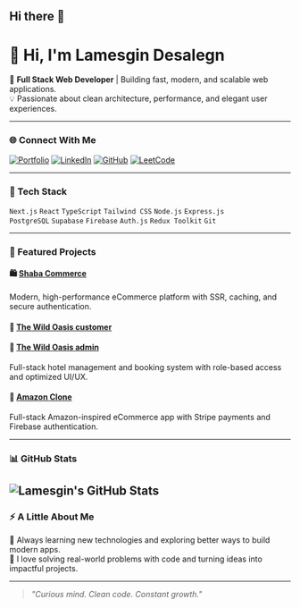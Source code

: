 ## Hi there 👋

<!--
**Lame-desu/Lame-desu** is a ✨ _special_ ✨ repository because its `README.md` (this file) appears on your GitHub profile.

Here are some ideas to get you started:

- 🔭 I’m currently working on ...
- 🌱 I’m currently learning ...
- 👯 I’m looking to collaborate on ...
- 🤔 I’m looking for help with ...
- 💬 Ask me about ...
- 📫 How to reach me: ...
- 😄 Pronouns: ...
- ⚡ Fun fact: ...
-->

# 👋 Hi, I'm Lamesgin Desalegn

🚀 **Full Stack Web Developer** | Building fast, modern, and scalable web applications.  
💡 Passionate about clean architecture, performance, and elegant user experiences.  

---

### 🌐 Connect With Me

[![Portfolio](https://img.shields.io/badge/Portfolio-Visit-blue?style=for-the-badge&logo=vercel)](https://lamesgin-desalegn-portfolio.vercel.app)
[![LinkedIn](https://img.shields.io/badge/LinkedIn-Connect-blue?style=for-the-badge&logo=linkedin)](https://www.linkedin.com/in/lamesgin-desalegn)
[![GitHub](https://img.shields.io/badge/GitHub-Follow-black?style=for-the-badge&logo=github)](https://github.com/Lame-desu)
[![LeetCode](https://img.shields.io/badge/LeetCode-Profile-orange?style=for-the-badge&logo=leetcode)](https://leetcode.com/u/lamesgin)

---

### 🧠 Tech Stack

`Next.js` `React` `TypeScript` `Tailwind CSS` `Node.js` `Express.js`  
`PostgreSQL` `Supabase` `Firebase` `Auth.js` `Redux Toolkit` `Git`

---

### 🌟 Featured Projects

#### 🛍 [Shaba Commerce](https://shaba-commerce.vercel.app)
Modern, high-performance eCommerce platform with SSR, caching, and secure authentication.

#### 🏨 [The Wild Oasis customer](https://the-wild-oasis-website-flax-two.vercel.app)
#### 🏨 [The Wild Oasis admin](https://the-wild-oasis-back.vercel.app)
Full-stack hotel management and booking system with role-based access and optimized UI/UX.

#### 🛒 [Amazon Clone](https://amazone-frontend-deploy.vercel.app)
Full-stack Amazon-inspired eCommerce app with Stripe payments and Firebase authentication.

---

### 📊 GitHub Stats

![Lamesgin's GitHub Stats](https://github-readme-stats.vercel.app/api?username=Lame-desu&show_icons=true&theme=tokyonight&hide_border=true)
---

### ⚡ A Little About Me

🌱 Always learning new technologies and exploring better ways to build modern apps.  
💬 I love solving real-world problems with code and turning ideas into impactful projects.  

---

> *"Curious mind. Clean code. Constant growth."*


